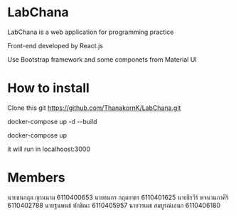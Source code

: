 # LabChana

LabChana is a web application for programming practice

Front-end developed by React.js

Use Bootstrap framework and some componets from Material UI

# How to install

Clone this git https://github.com/ThanakornK/LabChana.git

 docker-compose up -d --build

 docker-compose up

it will run in localhoost:3000

# Members

นายธนกฤต ญานนาม	6110400653
นายธนกร กฤตยาธร	6110401625
นายธีรวีร์ พจนานภาศิริ	6110402788
นายฐนพนธ์ ทักขิณะ	6110405957
นายวรเมธ สมบูรณ์เอนก	6110406180
